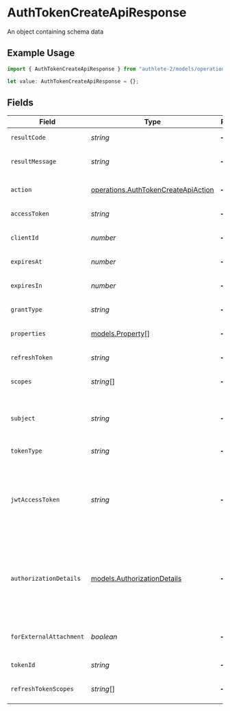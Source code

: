# AuthTokenCreateApiResponse

An object containing schema data

## Example Usage

```typescript
import { AuthTokenCreateApiResponse } from "authlete-2/models/operations";

let value: AuthTokenCreateApiResponse = {};
```

## Fields

| Field                                                                                                                                                                                                                       | Type                                                                                                                                                                                                                        | Required                                                                                                                                                                                                                    | Description                                                                                                                                                                                                                 |
| --------------------------------------------------------------------------------------------------------------------------------------------------------------------------------------------------------------------------- | --------------------------------------------------------------------------------------------------------------------------------------------------------------------------------------------------------------------------- | --------------------------------------------------------------------------------------------------------------------------------------------------------------------------------------------------------------------------- | --------------------------------------------------------------------------------------------------------------------------------------------------------------------------------------------------------------------------- |
| `resultCode`                                                                                                                                                                                                                | *string*                                                                                                                                                                                                                    | :heavy_minus_sign:                                                                                                                                                                                                          | The code which represents the result of the API call.                                                                                                                                                                       |
| `resultMessage`                                                                                                                                                                                                             | *string*                                                                                                                                                                                                                    | :heavy_minus_sign:                                                                                                                                                                                                          | A short message which explains the result of the API call.                                                                                                                                                                  |
| `action`                                                                                                                                                                                                                    | [operations.AuthTokenCreateApiAction](../../models/operations/authtokencreateapiaction.md)                                                                                                                                  | :heavy_minus_sign:                                                                                                                                                                                                          | The next action that the authorization server implementation should take.                                                                                                                                                   |
| `accessToken`                                                                                                                                                                                                               | *string*                                                                                                                                                                                                                    | :heavy_minus_sign:                                                                                                                                                                                                          | The newly issued access token.                                                                                                                                                                                              |
| `clientId`                                                                                                                                                                                                                  | *number*                                                                                                                                                                                                                    | :heavy_minus_sign:                                                                                                                                                                                                          | The ID of the client application associated with the access token.<br/>                                                                                                                                                     |
| `expiresAt`                                                                                                                                                                                                                 | *number*                                                                                                                                                                                                                    | :heavy_minus_sign:                                                                                                                                                                                                          | The time at which the access token expires.<br/>                                                                                                                                                                            |
| `expiresIn`                                                                                                                                                                                                                 | *number*                                                                                                                                                                                                                    | :heavy_minus_sign:                                                                                                                                                                                                          | The duration of the newly issued access token in seconds.<br/>                                                                                                                                                              |
| `grantType`                                                                                                                                                                                                                 | *string*                                                                                                                                                                                                                    | :heavy_minus_sign:                                                                                                                                                                                                          | The grant type for the newly issued access token.<br/>                                                                                                                                                                      |
| `properties`                                                                                                                                                                                                                | [models.Property](../../models/property.md)[]                                                                                                                                                                               | :heavy_minus_sign:                                                                                                                                                                                                          | The extra properties associated with the access token.<br/>                                                                                                                                                                 |
| `refreshToken`                                                                                                                                                                                                              | *string*                                                                                                                                                                                                                    | :heavy_minus_sign:                                                                                                                                                                                                          | The newly issued refresh token.<br/>                                                                                                                                                                                        |
| `scopes`                                                                                                                                                                                                                    | *string*[]                                                                                                                                                                                                                  | :heavy_minus_sign:                                                                                                                                                                                                          | Scopes which are associated with the access token.<br/>                                                                                                                                                                     |
| `subject`                                                                                                                                                                                                                   | *string*                                                                                                                                                                                                                    | :heavy_minus_sign:                                                                                                                                                                                                          | The subject (= unique identifier) of the user associated with the newly issued access<br/>token.<br/>                                                                                                                       |
| `tokenType`                                                                                                                                                                                                                 | *string*                                                                                                                                                                                                                    | :heavy_minus_sign:                                                                                                                                                                                                          | The token type of the access token.<br/>                                                                                                                                                                                    |
| `jwtAccessToken`                                                                                                                                                                                                            | *string*                                                                                                                                                                                                                    | :heavy_minus_sign:                                                                                                                                                                                                          | If the authorization server is configured to issue JWT-based access tokens (= if `Service.accessTokenSignAlg`<br/>is set to a `non-null` value), a JWT-based access token is issued along with the original<br/>random-string one.<br/> |
| `authorizationDetails`                                                                                                                                                                                                      | [models.AuthorizationDetails](../../models/authorizationdetails.md)                                                                                                                                                         | :heavy_minus_sign:                                                                                                                                                                                                          | The authorization details. This represents the value of the `authorization_details`<br/>request parameter in the preceding device authorization request which is defined in<br/>"OAuth 2.0 Rich Authorization Requests".<br/> |
| `forExternalAttachment`                                                                                                                                                                                                     | *boolean*                                                                                                                                                                                                                   | :heavy_minus_sign:                                                                                                                                                                                                          | the flag which indicates whether the access token is for an external<br/>attachment.<br/>                                                                                                                                   |
| `tokenId`                                                                                                                                                                                                                   | *string*                                                                                                                                                                                                                    | :heavy_minus_sign:                                                                                                                                                                                                          | Set the unique token identifier.<br/>                                                                                                                                                                                       |
| `refreshTokenScopes`                                                                                                                                                                                                        | *string*[]                                                                                                                                                                                                                  | :heavy_minus_sign:                                                                                                                                                                                                          | The scopes associated with the refresh token. May be null.<br/>                                                                                                                                                             |